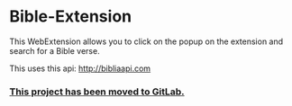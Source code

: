 # Bible-Extension
This WebExtension allows you to click on the popup on the extension and search for a Bible verse.

This uses this api: http://bibliaapi.com


### [This project has been moved to GitLab. ](https://gitlab.com/heb12/browser-extension)
